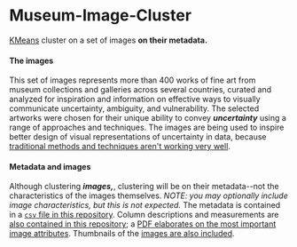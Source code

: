 # Museum-Image-Cluster
[KMeans](http://scikit-learn.org/stable/modules/generated/sklearn.cluster.KMeans.html) cluster on a set of images **on their metadata.**


#### The images

This set of images represents more than 400 works of fine art from museum collections and galleries across several countries, curated and analyzed for inspiration and information on effective ways to visually communicate uncertainty, ambiguity, and vulnerability. The selected artworks were chosen for their unique ability to convey ***uncertainty*** using a range of approaches and techniques. The images are being used to inspire better design of visual representations of uncertainty in data, because [traditional methods and techniques aren't working very well](https://hbr.org/2016/11/why-its-so-hard-for-us-to-visualize-uncertainty).  

#### Metadata and images

Although clustering ***images,***, clustering will be on their metadata--not the characteristics of the images themselves. *NOTE: you may optionally include image characteristics, but this is not expected.* The metadata is contained in a [`csv` file in this repository](https://github.com/visualizedata/ml/blob/master/ML_assignment_3/option_2/cluster_images.csv). Column descriptions and measurements are [also contained in this repository](https://github.com/visualizedata/ml/blob/master/ML_assignment_3/option_2/contents-of-cluster_images.csv); a [PDF elaborates on the most important image attributes](https://github.com/visualizedata/ml/blob/master/ML_assignment_3/option_2/ML%20bertin%20visual%20variables%20definitions.pdf). Thumbnails of the [images are also included](https://github.com/visualizedata/ml/blob/master/ML_assignment_3/option_2/img_small). 
